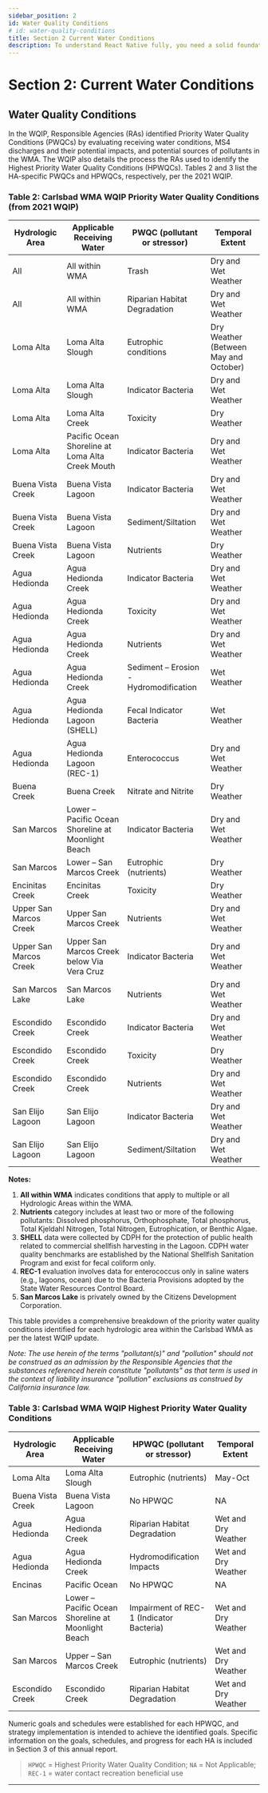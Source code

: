 ```yaml
---
sidebar_position: 2
id: Water Quality Conditions
# id: water-quality-conditions
title: Section 2 Current Water Conditions
description: To understand React Native fully, you need a solid foundation in React. This short introduction to React can help you get started or get refreshed.
---
```

# Section 2: Current Water Conditions
## Water Quality Conditions

In the WQIP, Responsible Agencies (RAs) identified Priority Water Quality Conditions (PWQCs) by evaluating receiving water conditions, MS4 discharges and their potential impacts, and potential sources of pollutants in the WMA. The WQIP also details the process the RAs used to identify the Highest Priority Water Quality Conditions (HPWQCs). Tables 2 and 3 list the HA-specific PWQCs and HPWQCs, respectively, per the 2021 WQIP.

### Table 2: Carlsbad WMA WQIP Priority Water Quality Conditions (from 2021 WQIP)

| Hydrologic Area        | Applicable Receiving Water                         | PWQC (pollutant or stressor)           | Temporal Extent                       |
| ---------------------- | -------------------------------------------------- | -------------------------------------- | ------------------------------------- |
| All                    | All within WMA                                     | Trash                                  | Dry and Wet Weather                   |
| All                    | All within WMA                                     | Riparian Habitat Degradation           | Dry and Wet Weather                   |
| Loma Alta              | Loma Alta Slough                                   | Eutrophic conditions                   | Dry Weather (Between May and October) |
| Loma Alta              | Loma Alta Slough                                   | Indicator Bacteria                     | Dry and Wet Weather                   |
| Loma Alta              | Loma Alta Creek                                    | Toxicity                               | Dry Weather                           |
| Loma Alta              | Pacific Ocean Shoreline at Loma Alta Creek Mouth   | Indicator Bacteria                     | Dry and Wet Weather                   |
| Buena Vista Creek      | Buena Vista Lagoon                                 | Indicator Bacteria                     | Dry and Wet Weather                   |
| Buena Vista Creek      | Buena Vista Lagoon                                 | Sediment/Siltation                     | Dry and Wet Weather                   |
| Buena Vista Creek      | Buena Vista Lagoon                                 | Nutrients                              | Dry Weather                           |
| Agua Hedionda          | Agua Hedionda Creek                                | Indicator Bacteria                     | Dry and Wet Weather                   |
| Agua Hedionda          | Agua Hedionda Creek                                | Toxicity                               | Dry and Wet Weather                   |
| Agua Hedionda          | Agua Hedionda Creek                                | Nutrients                              | Dry and Wet Weather                   |
| Agua Hedionda          | Agua Hedionda Creek                                | Sediment – Erosion - Hydromodification | Wet Weather                           |
| Agua Hedionda          | Agua Hedionda Lagoon (SHELL)                       | Fecal Indicator Bacteria               | Wet Weather                           |
| Agua Hedionda          | Agua Hedionda Lagoon (REC-1)                       | Enterococcus                           | Dry and Wet Weather                   |
| Buena Creek            | Buena Creek                                        | Nitrate and Nitrite                    | Dry Weather                           |
| San Marcos             | Lower – Pacific Ocean Shoreline at Moonlight Beach | Indicator Bacteria                     | Dry and Wet Weather                   |
| San Marcos             | Lower – San Marcos Creek                           | Eutrophic (nutrients)                  | Dry Weather                           |
| Encinitas Creek        | Encinitas Creek                                    | Toxicity                               | Dry Weather                           |
| Upper San Marcos Creek | Upper San Marcos Creek                             | Nutrients                              | Dry and Wet Weather                   |
| Upper San Marcos Creek | Upper San Marcos Creek below Via Vera Cruz         | Indicator Bacteria                     | Dry and Wet Weather                   |
| San Marcos Lake        | San Marcos Lake                                    | Nutrients                              | Dry and Wet Weather                   |
| Escondido Creek        | Escondido Creek                                    | Indicator Bacteria                     | Dry and Wet Weather                   |
| Escondido Creek        | Escondido Creek                                    | Toxicity                               | Dry Weather                           |
| Escondido Creek        | Escondido Creek                                    | Nutrients                              | Dry and Wet Weather                   |
| San Elijo Lagoon       | San Elijo Lagoon                                   | Indicator Bacteria                     | Dry and Wet Weather                   |
| San Elijo Lagoon       | San Elijo Lagoon                                   | Sediment/Siltation                     | Dry and Wet Weather                   |

**Notes:**

1. **All within WMA** indicates conditions that apply to multiple or all Hydrologic Areas within the WMA.
2. **Nutrients** category includes at least two or more of the following pollutants: Dissolved phosphorus, Orthophosphate, Total phosphorus, Total Kjeldahl Nitrogen, Total Nitrogen, Eutrophication, or Benthic Algae.
3. **SHELL** data were collected by CDPH for the protection of public health related to commercial shellfish harvesting in the Lagoon. CDPH water quality benchmarks are established by the National Shellfish Sanitation Program and exist for fecal coliform only.
4. **REC-1** evaluation involves data for enterococcus only in saline waters (e.g., lagoons, ocean) due to the Bacteria Provisions adopted by the State Water Resources Control Board.
5. **San Marcos Lake** is privately owned by the Citizens Development Corporation.

This table provides a comprehensive breakdown of the priority water quality conditions identified for each hydrologic area within the Carlsbad WMA as per the latest WQIP update.

_Note: The use herein of the terms "pollutant(s)" and "pollution" should not be construed as an admission by the Responsible Agencies that the substances referenced herein constitute "pollutants" as that term is used in the context of liability insurance "pollution" exclusions as construed by California insurance law._

### Table 3: Carlsbad WMA WQIP Highest Priority Water Quality Conditions

| Hydrologic Area   | Applicable Receiving Water                         | HPWQC (pollutant or stressor)            | Temporal Extent     |
| ----------------- | -------------------------------------------------- | ---------------------------------------- | ------------------- |
| Loma Alta         | Loma Alta Slough                                   | Eutrophic (nutrients)                    | May-Oct             |
| Buena Vista Creek | Buena Vista Lagoon                                 | No HPWQC                                 | NA                  |
| Agua Hedionda     | Agua Hedionda Creek                                | Riparian Habitat Degradation             | Wet and Dry Weather |
| Agua Hedionda     | Agua Hedionda Creek                                | Hydromodification Impacts                | Wet and Dry Weather |
| Encinas           | Pacific Ocean                                      | No HPWQC                                 | NA                  |
| San Marcos        | Lower – Pacific Ocean Shoreline at Moonlight Beach | Impairment of REC-1 (Indicator Bacteria) | Wet and Dry Weather |
| San Marcos        | Upper – San Marcos Creek                           | Eutrophic (nutrients)                    | Wet and Dry Weather |
| Escondido Creek   | Escondido Creek                                    | Riparian Habitat Degradation             | Wet and Dry Weather |

Numeric goals and schedules were established for each HPWQC, and strategy implementation is intended to achieve the identified goals. Specific information on the goals, schedules, and progress for each HA is included in Section 3 of this annual report.

> `HPWQC` = Highest Priority Water Quality Condition; `NA` = Not Applicable; `REC-1` = water contact recreation beneficial use

---

